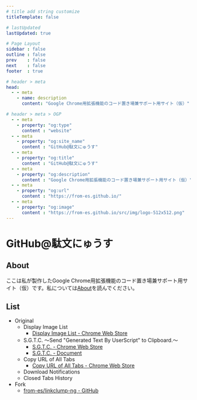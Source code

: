 ```yaml
---
# title add string customize
titleTemplate: false

# lastUpdated
lastUpdated: true

# Page Layout
sidebar : false
outline : false
prev    : false
next    : false
footer  : true

# header > meta
head:
  - - meta
    - name: description
      content: "Google Chrome用拡張機能のコード置き場兼サポート用サイト（仮）"

# header > meta > OGP
  - - meta
    - property: "og:type"
      content : "website"
  - - meta
    - property: "og:site_name"
      content : "GitHub@駄文にゅうす"
  - - meta
    - property: "og:title"
      content : "GitHub@駄文にゅうす"
  - - meta
    - property: "og:description"
      content : "Google Chrome用拡張機能のコード置き場兼サポート用サイト（仮）"
  - - meta
    - property: "og:url"
      content : "https://from-es.github.io/"
  - - meta
    - property: "og:image"
      content : "https://from-es.github.io/src/img/logo-512x512.png"
---
```




# GitHub@駄文にゅうす

## About

ここは私が製作したGoogle Chrome用拡張機能のコード置き場兼サポート用サイト（仮）です。私については[About](/about.html "About")を読んでください。


## List

- Original
	- Display Image List
		- [Display Image List - Chrome Web Store](https://chromewebstore.google.com/detail/display-image-list/mjanofnaeoiipkoeajefmfpgcnlgiflc "Display Image List - Chrome Web Store")
	- S.G.T.C. ～Send "Generated Text By UserScript" to Clipboard.～
		- [S.G.T.C. - Chrome Web Store](https://chromewebstore.google.com/detail/sgtc/gljkfiofalgeofkhcpeiiadljmnbjphd "S.G.T.C. - Chrome Web Store")
		- [S.G.T.C. - Document](./chrome-extension/send-generated-text-by-userscript-to-clipboard/ "S.G.T.C. - Document")
	- Copy URL of All Tabs
		- [Copy URL of All Tabs - Chrome Web Store](https://chromewebstore.google.com/detail/copy-url-of-all-tabs/glhbfaabeopieaeoojdlaboihfbdjhbm "Copy URL of All Tabs - Chrome Web Store")
	- Download Notifications
	- Closed Tabs History
- Fork
	- [from-es/linkclump-ng - GitHub](https://github.com/from-es/linkclump-ng "GitHub - from-es/linkclump-ng: Google chrome extension that allows you to open multiple links at once.")

